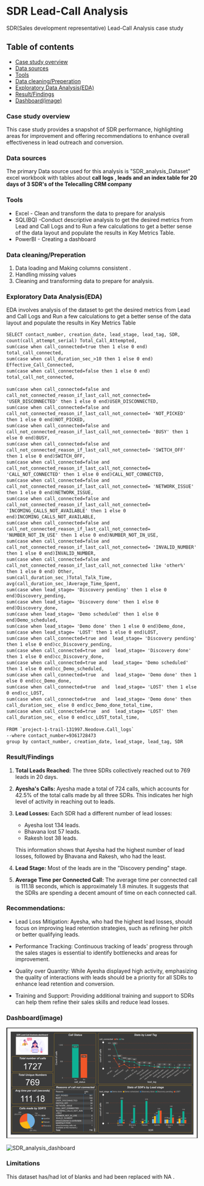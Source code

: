 # SDR Lead-Call Analysis
SDR(Sales development representative) Lead-Call Analysis case study

## Table of contents
- [Case study overview](#case-study-overview)
- [Data sources](#data-sources)
- [Tools](#tools)
-  [Data cleaning/Preperation](#data-cleaningpreperation)
-  [Exploratory Data Analysis(EDA)](#exploratory-data-analysiseda)
-  [Result/Findings](#resultfindings)
-  [Dashboard(image)](#dashboardimage)
  
### Case study overview
This case study  provides a snapshot of SDR performance, highlighting areas for improvement and offering recommendations to enhance overall effectiveness in lead outreach and conversion.

### Data sources
 The primary Data source used for this analysis is "SDR_analysis_Dataset" excel workbook with tables about **call logs , leads and an index table for 20 days of  3 SDR's of the  Telecalling CRM company**

###  Tools
- Excel - Clean and transform the data to prepare for analysis
- SQL(BQ) -Conduct descriptive analysis to get the desired metrics from Lead and Call Logs and to Run a few calculations to get a better sense of the data layout and populate the results in Key Metrics Table.
- PowerBI - Creating a dashboard

###  Data cleaning/Preperation
 1. Data loading and Making columns consistent . 
 2. Handling missing values
 3. Cleaning and transforming data to prepare for analysis.

### Exploratory Data Analysis(EDA)

 EDA involves analysis  of the dataset to get the desired metrics from Lead and Call Logs and  Run a few calculations to get a better sense of the data layout and populate the results in Key Metrics Table

 ```
 SELECT contact_number, creation_date, lead_stage, lead_tag, SDR, count(call_attempt_serial) Total_Call_Attempted,
 sum(case when call_connected=true then 1 else 0 end) total_call_connected, 
 sum(case when call_duration_sec_>10 then 1 else 0 end) Effective_Call_Connected,
 sum(case when call_connected=false then 1 else 0 end) total_call_not_connected,

 sum(case when call_connected=false and call_not_connected_reason_if_last_call_not_connected= 'USER_DISCONNECTED' then 1 else 0 end)USER_DISCONNECTED,
 sum(case when call_connected=false and call_not_connected_reason_if_last_call_not_connected= 'NOT_PICKED' then 1 else 0 end)NOT_PICKED,
 sum(case when call_connected=false and call_not_connected_reason_if_last_call_not_connected= 'BUSY' then 1 else 0 end)BUSY,
 sum(case when call_connected=false and call_not_connected_reason_if_last_call_not_connected= 'SWITCH_OFF' then 1 else 0 end)SWITCH_OFF,
 sum(case when call_connected=false and call_not_connected_reason_if_last_call_not_connected= 'CALL_NOT_CONNECTED' then 1 else 0 end)CALL_NOT_CONNECTED,
 sum(case when call_connected=false and call_not_connected_reason_if_last_call_not_connected= 'NETWORK_ISSUE' then 1 else 0 end)NETWORK_ISSUE,
 sum(case when call_connected=false and call_not_connected_reason_if_last_call_not_connected= 'INCOMING_CALLS_NOT_AVAILABLE' then 1 else 0 end)INCOMING_CALLS_NOT_AVAILABLE,
 sum(case when call_connected=false and call_not_connected_reason_if_last_call_not_connected= 'NUMBER_NOT_IN_USE' then 1 else 0 end)NUMBER_NOT_IN_USE,
 sum(case when call_connected=false and call_not_connected_reason_if_last_call_not_connected= 'INVALID_NUMBER' then 1 else 0 end)INVALID_NUMBER,
 sum(case when call_connected=false and call_not_connected_reason_if_last_call_not_connected like 'other%' then 1 else 0 end) Other,
 sum(call_duration_sec_)Total_Talk_Time,
 avg(call_duration_sec_)Average_Time_Spent,
 sum(case when lead_stage= 'Discovery pending' then 1 else 0 end)Discovery_pending,
 sum(case when lead_stage= 'Discovery done' then 1 else 0 end)Discovery_done,
 sum(case when lead_stage= 'Demo scheduled' then 1 else 0 end)Demo_scheduled,
 sum(case when lead_stage= 'Demo done' then 1 else 0 end)Demo_done,
 sum(case when lead_stage= 'LOST' then 1 else 0 end)LOST,
 sum(case when call_connected=true and  lead_stage= 'Discovery pending' then 1 else 0 end)cc_Discovery_pending,
 sum(case when call_connected=true  and  lead_stage= 'Discovery done' then 1 else 0 end)cc_Discovery_done,
 sum(case when call_connected=true and  lead_stage= 'Demo scheduled' then 1 else 0 end)cc_Demo_scheduled,
 sum(case when call_connected=true  and  lead_stage= 'Demo done' then 1 else 0 end)cc_Demo_done,
 sum(case when call_connected=true  and  lead_stage= 'LOST' then 1 else 0 end)cc_LOST,
 sum(case when call_connected=true  and  lead_stage= 'Demo done' then call_duration_sec_ else 0 end)cc_Demo_done_total_time,
 sum(case when call_connected=true  and  lead_stage= 'LOST' then call_duration_sec_ else 0 end)cc_LOST_total_time,

FROM `project-1-trail-131997.Neodove.Call_logs`
--where contact_number=9361728473
group by contact_number, creation_date, lead_stage, lead_tag, SDR
```
### Result/Findings
1. **Total Leads Reached:**   The three SDRs collectively reached out to 769 leads in 20 days.

2. **Ayesha's Calls:**   Ayesha made a total of 724 calls, which accounts for 42.5% of the total calls made by all three SDRs. This indicates her high level of activity in reaching out to leads.

3.  **Lead Losses:**    Each SDR had a different number of lead losses:
    - Ayesha lost 134 leads.
    - Bhavana lost 57 leads.
    - Rakesh lost 38 leads.

    This information shows that Ayesha had the highest number of lead losses, followed by Bhavana and Rakesh, who had the least.

4. **Lead Stage:**    Most of the leads are in the "Discovery pending" stage. 

5. **Average Time per Connected Call:**    The average time per connected call is 111.18 seconds, which is approximately 1.8 minutes. It suggests that the SDRs are spending a decent amount of time on each connected call.

### Recommendations:

- Lead Loss Mitigation: Ayesha, who had the highest lead losses, should focus on improving lead retention strategies, such as refining her pitch or better qualifying leads.

- Performance Tracking: Continuous tracking of leads' progress through the sales stages is essential to identify bottlenecks and areas for improvement.

- Quality over Quantity: While Ayesha displayed high activity, emphasizing the quality of interactions with leads should be a priority for all SDRs to enhance lead retention and conversion.

- Training and Support: Providing additional training and support to SDRs can help them refine their sales skills and reduce lead losses.



###  Dashboard(image)  
![Dashboard](SDR_analysis_dashboard.PNG)

![SDR_analysis_dashboard](https://github.com/SENTHILAMUTHAN/SDR_Lead_CallAnalysis/assets/138884128/1c1df076-1769-4566-a6cd-69fdbf746882)


### Limitations
 This dataset has/had lot of blanks and had been replaced with NA .



